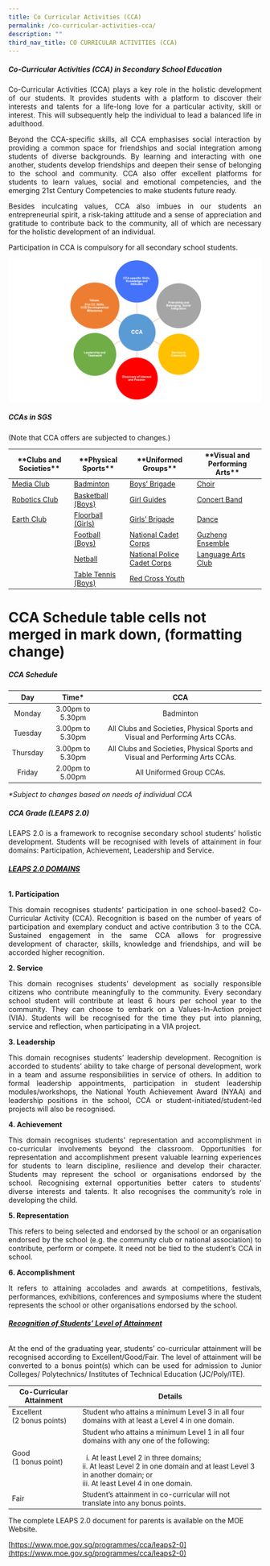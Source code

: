 ```yaml
---
title: Co Curricular Activities (CCA)
permalink: /co-curricular-activities-cca/
description: ""
third_nav_title: CO CURRICULAR ACTIVITIES (CCA)
---
```



##### **Co-Curricular Activities (CCA) in Secondary School Education**

<p style="text-align: justify;"> Co-Curricular Activities (CCA) plays a key role in the holistic development of our students. It provides students with a platform to discover their interests and talents for a life-long love for a particular activity, skill or interest. This will subsequently help the individual to lead a balanced life in adulthood. </p>

<p style="text-align: justify;"> Beyond the CCA-specific skills, all CCA emphasises social interaction by providing a common space for friendships and social integration among students of diverse backgrounds. By learning and interacting with one another, students develop friendships and deepen their sense of belonging to the school and community. CCA also offer excellent platforms for students to learn values, social and emotional competencies, and the emerging 21st Century Competencies to make students future ready. </p>

<p style="text-align: justify;"> Besides inculcating values, CCA also imbues in our students an entrepreneurial spirit, a risk-taking attitude and a sense of appreciation and gratitude to contribute back to the community, all of which are necessary for the holistic development of an individual. </p>

<p style="text-align: justify;"> Participation in CCA is compulsory for all secondary school students. </p>

![](/images/Presentation1-1024x576.png)

##### **CCAs in SGS**

(Note that CCA offers are subjected to changes.)

<table>
<thead>
  <tr>
    <th>**Clubs and Societies**</th>
    <th>**Physical Sports**</th>
    <th>**Uniformed Groups**</th>
    <th>**Visual and Performing Arts**</th>
  </tr>
</thead>
<tbody>
  <tr>
    <td><a href="https://www.sgs.edu.sg/clubs-and-societies/sgs-media-studio/">Media Club</a></td>
    <td><a href="https://www.sgs.edu.sg/co-curricular-activities/cca/badminton/">Badminton</a></td>
    <td><a href="https://www.sgs.edu.sg/co-curricular-activities/uniformed-groups/boys-brigade/">Boys’ Brigade</a></td>
    <td><a href="https://www.sgs.edu.sg/co-curricular-activities/performing-arts/choral-ensemble/">Choir</a></td>
  </tr>
  <tr>
    <td><a href="https://www.sgs.edu.sg/clubs-and-societies/robotics-club/">Robotics Club</a></td>
    <td><a href="https://www.sgs.edu.sg/co-curricular-activities/cca/basketball/">Basketball (Boys)</a></td>
    <td><a href="https://www.sgs.edu.sg/co-curricular-activities/uniformed-groups/girl-guides/">Girl Guides</a></td>
    <td><a href="https://www.sgs.edu.sg/co-curricular-activities/performing-arts/concert-band/">Concert Band</a></td>
  </tr>
  <tr>
    <td><a href="https://www.sgs.edu.sg/earth-club/">Earth Club</a></td>
    <td><a href="https://www.sgs.edu.sg/co-curricular-activities/cca/floorball/">Floorball (Girls)</a></td>
    <td><a href="https://www.sgs.edu.sg/co-curricular-activities/uniformed-groups/girls-brigade/">Girls’ Brigade</a></td>
    <td><a href="https://www.sgs.edu.sg/co-curricular-activities/performing-arts/dance-club/">Dance</a></td>
  </tr>
  <tr>
    <td></td>
    <td><a href="https://www.sgs.edu.sg/co-curricular-activities/cca/football/">Football (Boys)</a></td>
    <td><a href="https://www.sgs.edu.sg/co-curricular-activities/uniformed-groups/national-cadet-corps/">National Cadet Corps</a></td>
    <td><a href="https://www.sgs.edu.sg/co-curricular-activities/performing-arts/gushing-ensemble/">Guzheng Ensemble</a></td>
  </tr>
  <tr>
    <td></td>
    <td><a href="https://www.sgs.edu.sg/co-curricular-activities/cca/netball/">Netball</a></td>
    <td><a href="https://www.sgs.edu.sg/co-curricular-activities/uniformed-groups/national-police-cadet-corps/">National Police Cadet Corps</a></td>
    <td><a href="https://www.sgs.edu.sg/co-curricular-activities/performing-arts/language-arts-club/">Language Arts Club</a></td>
  </tr>
  <tr>
    <td></td>
    <td><a href="https://www.sgs.edu.sg/co-curricular-activities/cca/table-tennis/">Table Tennis (Boys)</a></td>
    <td><a href="https://www.sgs.edu.sg/co-curricular-activities/uniformed-groups/red-cross-youth/">Red Cross Youth</a></td>
    <td></td>
  </tr>
</tbody>
</table>

# CCA Schedule table cells not merged in mark down, (formatting change)

##### **CCA Schedule**

|  **Day** |     **Time***    |                                    **CCA**                                    |
|:--------:|:----------------:|:-----------------------------------------------------------------------------:|
|  Monday  | 3.00pm to 5.30pm |                                   Badminton                                   |
|  Tuesday | 3.00pm to 5.30pm | All Clubs and Societies, Physical Sports and Visual and Performing Arts CCAs. |
| Thursday | 3.00pm to 5.30pm | All Clubs and Societies, Physical Sports and Visual and Performing Arts CCAs. |
|  Friday  | 2.00pm to 5.00pm |                           All Uniformed Group CCAs.                           |

_\*Subject to changes based on needs of individual CCA_

##### **CCA Grade (LEAPS 2.0)**

<p style="text-align: justify;"> LEAPS 2.0 is a framework to recognise secondary school students’ holistic development. Students will be recognised with levels of attainment in four domains: Participation, Achievement, Leadership and Service. </p>

###### <strong><span style="text-decoration: underline;">LEAPS 2.0 DOMAINS</span> </strong>

**1\. Participation**

<p style="text-align: justify;"> This domain recognises students’ participation in one school-based2 Co-Curricular Activity (CCA). Recognition is based on the number of years of participation and exemplary conduct and active contribution 3 to the CCA. Sustained engagement in the same CCA allows for progressive development of character, skills, knowledge and friendships, and will be accorded higher recognition. </p>

**2\. Service**

<p style="text-align: justify;"> This domain recognises students’ development as socially responsible citizens who contribute meaningfully to the community. Every secondary school student will contribute at least 6 hours per school year to the community. They can choose to embark on a Values-In-Action project (VIA). Students will be recognised for the time they put into planning, service and reflection, when participating in a VIA project. </p>

**3\. Leadership**

<p style="text-align: justify;"> This domain recognises students’ leadership development. Recognition is accorded to students’ ability to take charge of personal development, work in a team and assume responsibilities in service of others. In addition to formal leadership appointments, participation in student leadership modules/workshops, the National Youth Achievement Award (NYAA) and leadership positions in the school, CCA or student-initiated/student-led projects will also be recognised. </p>

**4\. Achievement**

<p style="text-align: justify;"> This domain recognises students' representation and accomplishment in co-curricular involvements beyond the classroom. Opportunities for representation and accomplishment present valuable learning experiences for students to learn discipline, resilience and develop their character. Students may represent the school or organisations endorsed by the school. Recognising external opportunities better caters to students’ diverse interests and talents. It also recognises the community’s role in developing the child. </p>

**5\. Representation** 

<p style="text-align: justify;"> This refers to being selected and endorsed by the school or an organisation endorsed by the school (e.g. the community club or national association) to contribute, perform or compete. It need not be tied to the student’s CCA in school. </p>

**6\. Accomplishment** 

<p style="text-align: justify;"> It refers to attaining accolades and awards at competitions, festivals, performances, exhibitions, conferences and symposiums where the student represents the school or other organisations endorsed by the school. </p>

###### <strong><span style="text-decoration: underline;">Recognition of Students’ Level of Attainment</span></strong>

<p style="text-align: justify;"> At the end of the graduating year, students’ co-curricular attainment will be recognised according to Excellent/Good/Fair. The level of attainment will be converted to a bonus point(s) which can be used for admission to Junior Colleges/ Polytechnics/ Institutes of Technical Education (JC/Poly/ITE). </p>

<table>
<thead>
  <tr>
    <th>Co-Curricular Attainment</th>
    <th>Details</th>
  </tr>
</thead>
<tbody>
  <tr>
    <td>Excellent<br>(2 bonus points)</td>
    <td>Student who attains a minimum Level 3 in all four domains with at least a Level 4 in one domain.</td>
  </tr>
  <tr>
    <td>Good<br>(1 bonus point)</td>
    <td>Student who attains a minimum Level 1 in all four domains with any one of the following:<br><br>&nbsp;&nbsp;i. At least Level 2 in three domains;<br> ii. At least Level 2 in one domain and at least Level 3 in another domain; or<br>iii. At least Level 4 in one domain.</td>
  </tr>
  <tr>
    <td>Fair</td>
    <td>Student’s attainment in co-curricular will not translate into any bonus points.</td>
  </tr>
</tbody>
</table>

The complete LEAPS 2.0 document for parents is available on the MOE Website.

[https://www.moe.gov.sg/programmes/cca/leaps2-0](https://www.moe.gov.sg/programmes/cca/leaps2-0)